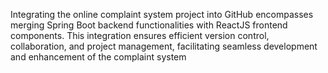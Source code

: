 Integrating the online complaint system project into GitHub encompasses merging Spring Boot backend functionalities with ReactJS frontend components. This integration ensures efficient version control, collaboration, and project management, facilitating seamless development and enhancement of the complaint system
